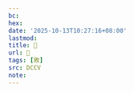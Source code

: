 ```yaml
---
bc:
hex:
date: '2025-10-13T10:27:16+08:00'
lastmod:
title: 􀉞
url: 􀉞
tags: [敗]
src: DCCV
note:
---
```


